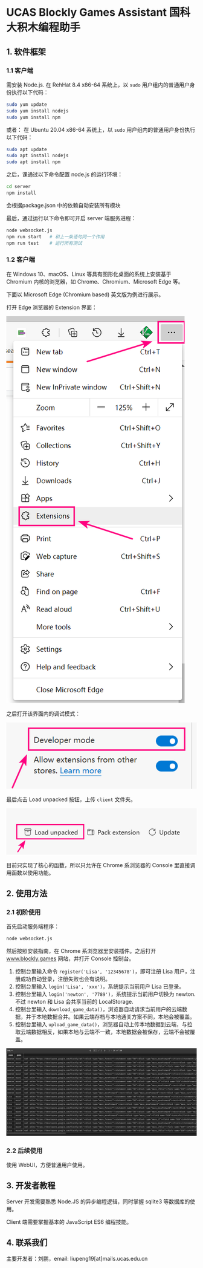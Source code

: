 # UCAS Blockly Games Assistant 国科大积木编程助手

## 1. 软件框架

### 1.1 客户端

需安装 Node.js. 在 RehHat 8.4 x86-64 系统上，以 `sudo` 用户组内的普通用户身份执行以下代码：

``` zsh
sudo yum update
sudo yum install nodejs
sudo yum install npm
```

或者： 在 Ubuntu 20.04 x86-64 系统上，以 `sudo` 用户组内的普通用户身份执行以下代码：

``` zsh
sudo apt update
sudo apt install nodejs
sudo apt install npm
```

之后，课通过以下命令配置 node.js 的运行环境：
``` zsh
cd server
npm install
```
会根据package.json 中的依赖自动安装所有模块



最后，通过运行以下命令即可开启 server 端服务进程：

``` zsh
node websocket.js
npm run start   # 和上一条语句同一个作用
npm run test    # 运行所有测试
```

### 1.2 客户端

在 Windows 10、macOS、Linux 等具有图形化桌面的系统上安装基于 Chromium 内核的浏览器，如 Chrome、Chromium、Microsoft Edge 等。

下面以 Microsoft Edge (Chromium based) 英文版为例进行展示。

打开 Edge 浏览器的 Extension 界面：

![a](images/open-chrome-extension.png)

之后打开该界面内的调试模式：

![b](images/open-developer-mode.png)

最后点击 Load unpacked 按钮，上传 `client` 文件夹。

![c](images/upload-unpacked-extension.png)

目前只实现了核心的函数，所以只允许在 Chrome 系浏览器的 Console 里直接调用函数以使用功能。

## 2. 使用方法

### 2.1 初阶使用

首先启动服务端程序：

``` zsh
node websocket.js
```

然后按照安装指南，在 Chrome 系浏览器里安装插件。之后打开 www.blockly.games 网站，并打开 Console 控制台。

1. 控制台里输入命令 `register('Lisa', '12345678')`，即可注册 Lisa 用户，注册成功自动登录，注册失败也会有说明。
2. 控制台里输入 `login('Lisa', 'xxx')`，系统提示当前用户 Lisa 已登录。
3. 控制台里输入 `login('newton', '7789')`，系统提示当前用户切换为 newton. 不过 newton 和 Lisa 会共享当前的 LocalStorage.
4. 控制台里输入 `download_game_data()`，浏览器自动请求当前用户的云端数据，并于本地数据合并。如果云端存档与本地通关方案不同，本地会被覆盖。
5. 控制台里输入 `upload_game_data()`，浏览器自动上传本地数据到云端，与拉取云端数据相反，如果本地与云端不一致，本地数据会被保存，云端不会被覆盖。

![DB](images/sqlite3_game_data.png)

### 2.2 后续使用

使用 WebUI，方便普通用户使用。

## 3. 开发者教程

Server 开发需要熟悉 Node.JS 的异步编程逻辑，同时掌握 sqlite3 等数据库的使用。

Client 端需要掌握基本的 JavaScript ES6 编程技能。

## 4. 联系我们

主要开发者：刘鹏，email: liupeng19[at]mails.ucas.edu.cn
